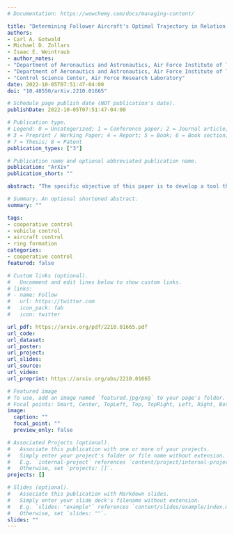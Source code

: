 ```yaml
---
# Documentation: https://wowchemy.com/docs/managing-content/

title: "Determining Follower Aircraft's Optimal Trajectory in Relation to a Dynamic Formation Ring"
authors:
- Carl A. Gotwald
- Michael D. Zollars
- Isaac E. Weintraub
- author_notes:
- "Department of Aeronautics and Astronautics, Air Force Institute of Technology"
- "Department of Aeronautics and Astronautics, Air Force Institute of Technology"
- "Control Science Center, Air Force Research Laboratory"
date: 2022-10-05T07:51:47-04:00
doi: "10.48550/arXiv.2210.01665"

# Schedule page publish date (NOT publication's date).
publishDate: 2022-10-05T07:51:47-04:00

# Publication type.
# Legend: 0 = Uncategorized; 1 = Conference paper; 2 = Journal article;
# 3 = Preprint / Working Paper; 4 = Report; 5 = Book; 6 = Book section;
# 7 = Thesis; 8 = Patent
publication_types: ["3"]

# Publication name and optional abbreviated publication name.
publication: "ArXiv"
publication_short: ""

abstract: "The specific objective of this paper is to develop a tool that calculates the optimal trajectory of the follower aircraft as it completes a formation rejoin, and then maintains the formation position, defined as a ring of points, until a fixed final time. The tool is designed to produce optimal trajectories for a variety of initial conditions and leader trajectories. Triple integrator dynamics are used to model the follower aircraft in three dimensions. Control is applied directly to the rate of acceleration. Both the follower's and leader's velocities and accelerations are bounded, as dictated by the aircraft's performance envelope. Lastly, a path constraint is used to ensure the follower avoids the leader's jet wash region. This optimal control problem is solved through numerical analysis using the direct orthogonal collocation solver GPOPS-II. Two leader trajectories are investigated, including a descending spiral and continuous vertical loops. Additionally, a study of the effect of various initial guesses is performed. All trajectories displayed a direct capture of the formation position, however changes in solver initial conditions demonstrate various behaviors in how the follower maintains the formation position. The developed tool has proven adequate to support future research in crafting real-time controllers capable of determining near-optimal trajectories."

# Summary. An optional shortened abstract.
summary: ""

tags:
- cooperative control
- vehicle control
- aircraft control
- ring formation
categories:
- cooperative control
featured: false

# Custom links (optional).
#   Uncomment and edit lines below to show custom links.
# links:
# - name: Follow
#   url: https://twitter.com
#   icon_pack: fab
#   icon: twitter

url_pdf: https://arxiv.org/pdf/2210.01665.pdf
url_code:
url_dataset:
url_poster:
url_project:
url_slides:
url_source:
url_video:
url_preprint: https://arxiv.org/abs/2210.01665

# Featured image
# To use, add an image named `featured.jpg/png` to your page's folder. 
# Focal points: Smart, Center, TopLeft, Top, TopRight, Left, Right, BottomLeft, Bottom, BottomRight.
image:
  caption: ""
  focal_point: ""
  preview_only: false

# Associated Projects (optional).
#   Associate this publication with one or more of your projects.
#   Simply enter your project's folder or file name without extension.
#   E.g. `internal-project` references `content/project/internal-project/index.md`.
#   Otherwise, set `projects: []`.
projects: []

# Slides (optional).
#   Associate this publication with Markdown slides.
#   Simply enter your slide deck's filename without extension.
#   E.g. `slides: "example"` references `content/slides/example/index.md`.
#   Otherwise, set `slides: ""`.
slides: ""
---
```

